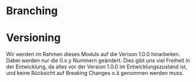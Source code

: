 # Branching

# Versioning
Wir werden im Rahmen dieses Moduls auf die Verison 1.0.0 hinarbeiten. Dabei werden nur die 0.x.y Nummern geändert. Dies gibt uns viel Freiheit in der Entwicklung, da alles vor der Version 1.0.0 im Entwicklungszustand ist, und keine Rücksicht auf Breaking Changes o.ä genommen werden muss.
